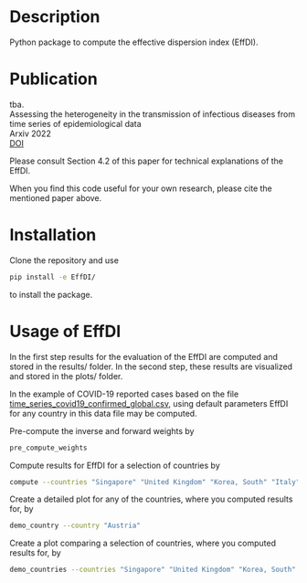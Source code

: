
# Description

Python package to compute the effective dispersion index (EffDI). 


# Publication


tba. <br /> 
Assessing the heterogeneity in the transmission of infectious diseases from time series of epidemiological data <br />
Arxiv 2022 <br />
[DOI](https://doi.org/???)




Please consult Section 4.2 of this paper for technical explanations of the EffDI.




When you find this code useful for your own research, please cite the mentioned paper above. 


# Installation

Clone the repository and use

```bash
pip install -e EffDI/
```

to install the package.

# Usage of EffDI

In the first step results for the evaluation of the EffDI are computed and stored in the results/ folder. 
In the second step, these results are visualized and stored in the plots/ folder.

In the example of COVID-19 reported cases based on the file
[time_series_covid19_confirmed_global.csv](https://github.com/CSSEGISandData/COVID-19/blob/master/csse_covid_19_data/csse_covid_19_time_series/time_series_covid19_confirmed_global.csv), 
using default parameters EffDI for any country in this data file may be computed.


Pre-compute the inverse and forward weights by 

```bash
pre_compute_weights
```

Compute results for EffDI for a selection of countries by

```bash
compute --countries "Singapore" "United Kingdom" "Korea, South" "Italy" "Germany" "Switzerland"
```

Create a detailed plot for any of the countries, where you computed results for, by
```bash 
demo_country --country "Austria"
```

Create a plot comparing a selection of countries, where you computed results for, by

```bash
demo_countries --countries "Singapore" "United Kingdom" "Korea, South" "Italy" "Germany" "Switzerland"
```